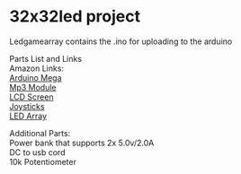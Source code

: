 # 32x32led project
Ledgamearray contains the .ino for uploading to the arduino

Parts List and Links</br>
Amazon Links:<br/>
<a href="https://www.amazon.com/Elegoo-EL-CB-003-ATmega2560-ATMEGA16U2-Arduino/dp/B01H4ZDYCE/ref=sr_1_3?s=industrial&ie=UTF8&qid=1526704364&sr=1-3&keywords=arduino%2Bmega&th=1">	Arduino Mega</a></br>
<a href="https://www.amazon.com/gp/product/B01JCI23JG/ref=oh_aui_detailpage_o05_s00?ie=UTF8&psc=1">Mp3 Module</a></br>
<a href="https://www.amazon.com/SunFounder-Backlight-Raspberry-Character-Background/dp/B071Y6JX3H/ref=pd_sim_23_18?_encoding=UTF8&pd_rd_i=B071Y6JX3H&pd_rd_r=V7PSEYCEN9BVPG3GCGSK&pd_rd_w=AFsxX&pd_rd_wg=OKpR6&psc=1&refRID=V7PSEYCEN9BVPG3GCGSK">LCD Screen</a></br>
<a href="https://www.amazon.com/gp/product/B01N59MK0U/ref=oh_aui_detailpage_o06_s01?ie=UTF8&psc=1">Joysticks</a></br>
<a href="https://www.amazon.com/Adafruit-Medium-32x32-matrix-panel/dp/B00KHBJPIK/ref=pd_day0_147_5?_encoding=UTF8&pd_rd_i=B00KHBJPIK&pd_rd_r=DT9RJHXN03R4VDH3AVJ0&pd_rd_w=L93dE&pd_rd_wg=9mqs5&psc=1&refRID=DT9RJHXN03R4VDH3AVJ0">LED Array</a></br>

Additional Parts:</br>
Power bank that supports 2x 5.0v/2.0A</br>
DC to usb cord</br>
10k Potentiometer</br>
